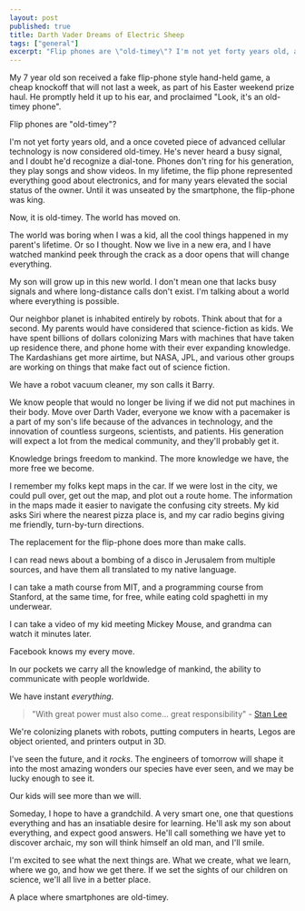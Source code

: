 ```yaml
---
layout: post
published: true
title: Darth Vader Dreams of Electric Sheep
tags: ["general"]
excerpt: "Flip phones are \"old-timey\"? I'm not yet forty years old, and a once coveted piece of advanced cellular technology is now considered old-timey. My kid has never heard a busy signal, and I doubt he'd recognize a dial-tone. In my lifetime, the flip phone represented everything cool about electronics, and for many years elevated the social status of the owner.  Until it was  unseated by the smartphone, the flip-phone was king.  Now, it is old-timey.  The world has moved on."
---
```


My 7 year old son received a fake flip-phone style hand-held game, a cheap knockoff that will not last a week, as part of his Easter weekend prize haul.  He promptly held it up to his ear, and proclaimed "Look, it's an old-timey phone".

Flip phones are "old-timey"?

I'm not yet forty years old, and a once coveted piece of advanced cellular technology is now considered old-timey. He's never heard a busy signal, and I doubt he'd recognize a dial-tone.  Phones don't ring for his generation, they play songs and show videos.  In my lifetime, the flip phone represented everything good about electronics, and for many years elevated the social status of the owner.  Until it was  unseated by the smartphone, the flip-phone was king.

Now, it is old-timey.  The world has moved on.

The world was boring when I was a kid, all the cool things happened in my parent's lifetime.  Or so I thought.  Now we live in a new era, and I have watched mankind peek through the crack as a door opens that will change everything.

My son will grow up in this new world.  I don't mean one that lacks busy signals and where long-distance calls don't exist.  I'm talking about a world where everything is possible.

Our neighbor planet is inhabited entirely by robots. Think about that for a second. My parents would have considered that science-fiction as kids. We have spent billions of dollars colonizing Mars with machines that have taken up residence there, and phone home with their ever expanding knowledge.  The Kardashians get more airtime, but NASA, JPL, and various other groups are working on things that make fact out of science fiction.

We have a robot vacuum cleaner, my son calls it Barry.

We know people that would no longer be living if we did not put machines in their body. Move over Darth Vader, everyone we know with a pacemaker is a part of my son's life because of the advances in technology, and the innovation of countless surgeons, scientists, and patients. His generation will expect a lot from the medical community, and they'll probably get it.

Knowledge brings freedom to mankind.  The more knowledge we have, the more free we become. 

I remember my folks kept maps in the car. If we were lost in the city, we could pull over, get out the map, and plot out a route home. The information in the maps made it easier to navigate the confusing city streets. My kid asks Siri where the nearest pizza place is, and my car radio begins giving me friendly, turn-by-turn directions.

The replacement for the flip-phone does more than make calls.

I can read news about a bombing of a disco in Jerusalem from multiple sources, and have them all translated to my native language.

I can take a math course from MIT, and a programming course from Stanford, at the same time, for free, while eating cold spaghetti in my underwear.

I can take a video of my kid meeting Mickey Mouse, and grandma can watch it minutes later.  

Facebook knows my every move.

In our pockets we carry all the knowledge of mankind, the ability to communicate with people worldwide. 

We have instant _everything_.

> "With great power must also come... great responsibility" - [Stan Lee](http://en.wikiquote.org/wiki/Stan_Lee)

We're colonizing planets with robots, putting computers in hearts, Legos are object oriented, and printers output in 3D.

I've seen the future, and it _rocks_.  The engineers of tomorrow will shape it into the most amazing wonders our species have ever seen, and we may be lucky enough to see it.  

Our kids will see more than we will.

Someday, I hope to have a grandchild.  A very smart one, one that questions everything and has an insatiable desire for learning.  He'll ask my son about everything, and expect good answers.  He'll call something we have yet to discover archaic, my son will think himself an old man, and I'll smile.

I'm excited to see what the next things are.  What we create, what we learn, where we go, and how we get there. If we set the sights of our children on science, we'll all live in a better place.

A place where smartphones are old-timey.